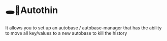 # 🕳🥊Autothin

It allows you to set up an autobase / autobase-manager that has the ability to move all key/values to a new autobase to kill the history
